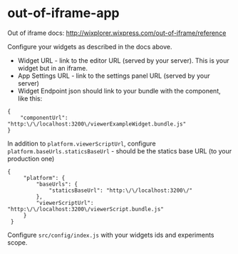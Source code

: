# out-of-iframe-app

Out of iframe docs:
http://wixplorer.wixpress.com/out-of-iframe/reference

Configure your widgets as described in the docs above. 

* Widget URL - link to the editor URL (served by your server). This is your widget but in an iframe.
* App Settings URL - link to the settings panel URL (served by your server) 
* Widget Endpoint json should link to your bundle with the component, like this:

```
{
    "componentUrl": "http:\/\/localhost:3200\/viewerExampleWidget.bundle.js"
}
```

In addition to `platform.viewerScriptUrl`, configure `platform.baseUrls.staticsBaseUrl` - should be the statics base URL (to your production one)
 
```
{
     "platform": {
         "baseUrls": {
             "staticsBaseUrl": "http:\/\/localhost:3200\/"
         },
         "viewerScriptUrl": "http:\/\/localhost:3200\/viewerScript.bundle.js"
     }
 }
```
Configure `src/config/index.js` with your widgets ids and experiments scope.

